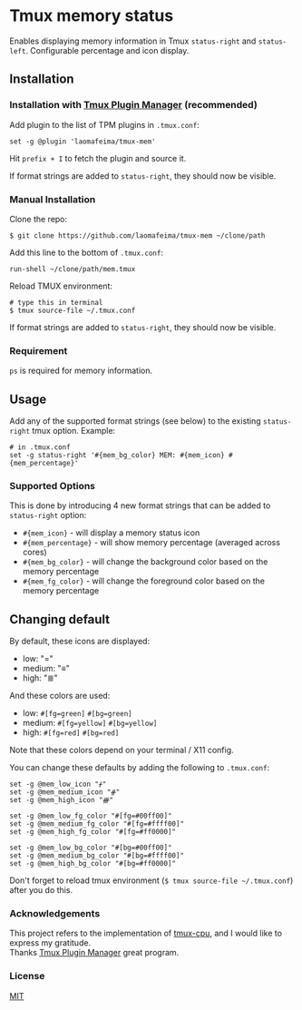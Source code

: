 # Tmux memory status

Enables displaying memory information in Tmux `status-right` and `status-left`.
Configurable percentage and icon display.

## Installation
### Installation with [Tmux Plugin Manager](https://github.com/tmux-plugins/tpm) (recommended)

Add plugin to the list of TPM plugins in `.tmux.conf`:

    set -g @plugin 'laomafeima/tmux-mem'

Hit `prefix + I` to fetch the plugin and source it.

If format strings are added to `status-right`, they should now be visible.

### Manual Installation

Clone the repo:

    $ git clone https://github.com/laomafeima/tmux-mem ~/clone/path

Add this line to the bottom of `.tmux.conf`:

    run-shell ~/clone/path/mem.tmux

Reload TMUX environment:

    # type this in terminal
    $ tmux source-file ~/.tmux.conf

If format strings are added to `status-right`, they should now be visible.

### Requirement

`ps` is required for memory information.

## Usage

Add any of the supported format strings (see below) to the existing `status-right` tmux option.
Example:

    # in .tmux.conf
    set -g status-right '#{mem_bg_color} MEM: #{mem_icon} #{mem_percentage}'

### Supported Options

This is done by introducing 4 new format strings that can be added to
`status-right` option:

 - `#{mem_icon}` - will display a memory status icon
 - `#{mem_percentage}` - will show memory percentage (averaged across cores)
 - `#{mem_bg_color}` - will change the background color based on the memory percentage
 - `#{mem_fg_color}` - will change the foreground color based on the memory percentage

## Changing default

By default, these icons are displayed:

 - low: "="
 - medium: "≡"
 - high: "≣"

And these colors are used:

 - low: `#[fg=green]` `#[bg=green]`
 - medium: `#[fg=yellow]` `#[bg=yellow]`
 - high: `#[fg=red]` `#[bg=red]`

Note that these colors depend on your terminal / X11 config.

You can change these defaults by adding the following to `.tmux.conf`:

```
set -g @mem_low_icon "ᚋ"
set -g @mem_medium_icon "ᚌ"
set -g @mem_high_icon "ᚍ"

set -g @mem_low_fg_color "#[fg=#00ff00]"
set -g @mem_medium_fg_color "#[fg=#ffff00]"
set -g @mem_high_fg_color "#[fg=#ff0000]"

set -g @mem_low_bg_color "#[bg=#00ff00]"
set -g @mem_medium_bg_color "#[bg=#ffff00]"
set -g @mem_high_bg_color "#[bg=#ff0000]"
```

Don't forget to reload tmux environment (`$ tmux source-file ~/.tmux.conf`)
after you do this.

### Acknowledgements

This project refers to the implementation of [tmux-cpu](https://github.com/tmux-plugins/tmux-cpu), and I would like to express my gratitude.  
Thanks [Tmux Plugin Manager](https://github.com/tmux-plugins/tpm) great program.

### License

[MIT](LICENSE.md)
